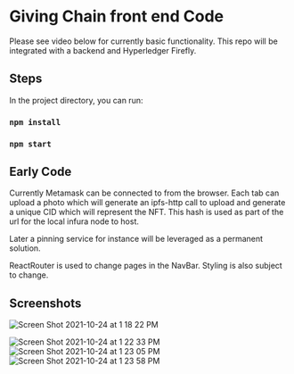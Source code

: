 # Giving Chain front end Code

Please see video below for currently basic functionality. 
This repo will be integrated with a backend and Hyperledger Firefly.

## Steps

In the project directory, you can run:

### `npm install`

### `npm start`

## Early Code 

Currently Metamask can be connected to from the browser. 
Each tab can upload a photo which will generate an ipfs-http call to upload 
and generate a unique CID which will represent the NFT. This hash is used as part of the url 
for the local infura node to host. 

Later a pinning service for instance will be leveraged as a permanent solution.

ReactRouter is used to change pages in the NavBar. 
Styling is also subject to change.

## Screenshots

![Screen Shot 2021-10-24 at 1 18 22 PM](https://user-images.githubusercontent.com/17859699/138625613-6d8fb240-7eec-47b1-ae03-399a9ef10658.png)

![Screen Shot 2021-10-24 at 1 22 33 PM](https://user-images.githubusercontent.com/17859699/138625644-51d27c30-c3f8-49a8-93a7-3aa9bfdfedaf.png)
![Screen Shot 2021-10-24 at 1 23 05 PM](https://user-images.githubusercontent.com/17859699/138625659-666cddf3-966e-434a-b4b0-032e9db284bb.png)
![Screen Shot 2021-10-24 at 1 23 58 PM](https://user-images.githubusercontent.com/17859699/138625708-93a4e32a-cc1c-4d2a-b68c-bd33be896cba.png)
